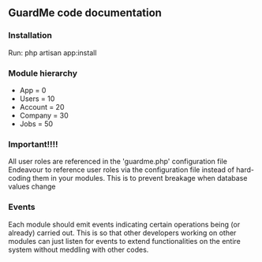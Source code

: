 ## GuardMe code documentation

### Installation
Run: php artisan app:install

### Module hierarchy
- App = 0
- Users = 10
- Account = 20
- Company = 30
- Jobs = 50

### Important!!!!
All user roles are referenced in the 'guardme.php' configuration file
Endeavour to reference user roles via the configuration file instead of
hard-coding them in your modules. This is to prevent breakage when database
values change

### Events
Each module should emit events indicating certain operations being (or already) carried out. This is so that
other developers working on other modules can just listen for events to extend functionalities on the entire
system without meddling with other codes.